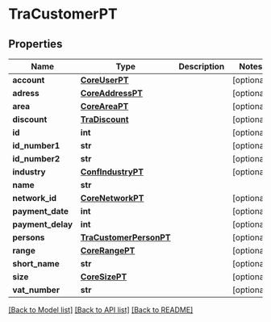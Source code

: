 # TraCustomerPT

## Properties
Name | Type | Description | Notes
------------ | ------------- | ------------- | -------------
**account** | [**CoreUserPT**](CoreUserPT.md) |  | [optional] 
**adress** | [**CoreAddressPT**](CoreAddressPT.md) |  | [optional] 
**area** | [**CoreAreaPT**](CoreAreaPT.md) |  | [optional] 
**discount** | [**TraDiscount**](TraDiscount.md) |  | [optional] 
**id** | **int** |  | [optional] 
**id_number1** | **str** |  | [optional] 
**id_number2** | **str** |  | [optional] 
**industry** | [**ConfIndustryPT**](ConfIndustryPT.md) |  | [optional] 
**name** | **str** |  | 
**network_id** | [**CoreNetworkPT**](CoreNetworkPT.md) |  | [optional] 
**payment_date** | **int** |  | [optional] 
**payment_delay** | **int** |  | [optional] 
**persons** | [**TraCustomerPersonPT**](TraCustomerPersonPT.md) |  | [optional] 
**range** | [**CoreRangePT**](CoreRangePT.md) |  | [optional] 
**short_name** | **str** |  | [optional] 
**size** | [**CoreSizePT**](CoreSizePT.md) |  | [optional] 
**vat_number** | **str** |  | [optional] 

[[Back to Model list]](../README.md#documentation-for-models) [[Back to API list]](../README.md#documentation-for-api-endpoints) [[Back to README]](../README.md)


